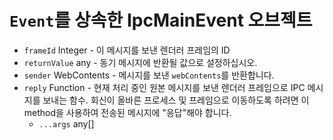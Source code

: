 # `Event`를 상속한 IpcMainEvent 오브젝트

* `frameId` Integer - 이 메시지를 보낸 렌더러 프레임의 ID
* `returnValue` any - 동기 메시지에 반환될 값으로 설정하십시오.
* `sender` WebContents - 메시지를 보낸 `webContents`를 반환합니다.
* `reply` Function - 현재 처리 중인 원본 메시지를 보낸 렌더러 프레임으로 IPC 메시지를 보내는 함수. 회신이 올바른 프로세스 및 프레임으로 이동하도록 하려면 이 method을 사용하여 전송된 메시지에 "응답"해야 합니다. 
  * `...args` any[]